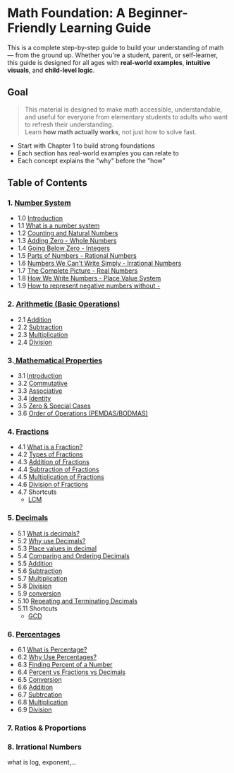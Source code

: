 # Math Foundation: A Beginner-Friendly Learning Guide

This is a complete step-by-step guide to build your understanding of math — from the ground up. Whether you're a student, parent, or self-learner, this guide is designed for all ages with **real-world examples**, **intuitive visuals**, and **child-level logic**.


## Goal
> This material is designed to make math accessible, understandable, and useful for everyone from elementary students to adults who want to refresh their understanding.  
> Learn **how math actually works**, not just how to solve fast.

* Start with Chapter 1 to build strong foundations
* Each section has real-world examples you can relate to
* Each concept explains the "why" before the "how"


## Table of Contents

### 1. [Number System](./Number_system/README.md#chapter-1-understanding-numbers-)
- 1.0 [Introduction](./Number_system/README.md#introduction)
- 1.1 [What is a number system](./Number_system/README.md#what-is-number-system)
- 1.2 [Counting and Natural Numbers](./Number_system/README.md#counting-and-natural-numbers)
- 1.3 [Adding Zero - Whole Numbers](./Number_system/README.md#adding-zero---whole-numbers)
- 1.4 [Going Below Zero - Integers](./Number_system/README.md#going-below-zero---integers)
- 1.5 [Parts of Numbers - Rational Numbers](./Number_system/README.md#parts-of-numbers---rational-numbers) 
- 1.6 [Numbers We Can't Write Simply - Irrational Numbers](./Number_system/README.md#numbers-we-cant-write-simply---irrational-numbers)
- 1.7 [The Complete Picture - Real Numbers](./Number_system/README.md#the-complete-picture---real-numbers)
- 1.8 [How We Write Numbers - Place Value System](./Number_system/README.md#how-we-write-numbers---place-value-system)
- 1.9 [How to represent negative numbers without `-`](./Number_system/BASE-2.md)


### 2. [Arithmetic (Basic Operations)](./Airthmetic/README.md#chapter-2-arithmetic)
- 2.1 [Addition](./Airthmetic/README.md#addition)
- 2.2 [Subtraction](./Airthmetic/README.md#subtraction)
- 2.3 [Multiplication](./Airthmetic/README.md#multiplication)
- 2.4 [Division](./Airthmetic/README.md#division)

### 3.[ Mathematical Properties](./properties/README.md#chapter-3-mathematical-properties)
- 3.1 [Introduction](./properties/README.md#introduction)
- 3.2 [Commutative](./properties/README.md#commutative-property)
- 3.3 [Associative ](./properties/README.md#associative-property)
- 3.4 [Identity](./properties/README.md#identity-property)
- 3.5 [Zero & Special Cases](./properties/README.md#zero--special-cases)
- 3.6 [Order of Operations (PEMDAS/BODMAS)](./properties/README.md#order-of-operations-pemdasbodmas)


### 4. [Fractions](./Fractions/README.md#chapter-4-fractions)
- 4.1 [What is a Fraction?](./Fractions/README.md#what-is-a-fraction)
- 4.2 [Types of Fractions](./Fractions/README.md#types-of-fractions)
- 4.3 [Addition of Fractions](./Fractions/README.md#addition)
- 4.4 [Subtraction of Fractions](./Fractions/README.md#subtraction)
- 4.5 [Multiplication of Fractions](./Fractions/README.md#multiplication)
- 4.6 [Division of Fractions](./Fractions/README.md#division)
- 4.7 Shortcuts
  - [LCM](./Fractions/README.md#lcm-least-common-multiple)


### 5. [Decimals](./Decimals/README.md#chapter-5-decimals)
- 5.1 [What is decimals?](./Decimals/README.md#what-is-decimal)
- 5.2 [Why use Decimals?](./Decimals/README.md#why-use-decimals)
- 5.3 [Place values in decimal](./Decimals/README.md#structure-of-a-decimal)
- 5.4 [Comparing and Ordering Decimals](./Decimals/README.md#comparing-and-ordering-decimals)
- 5.5 [Addition](./Decimals/README.md#addition)
- 5.6 [Subtraction](./Decimals/README.md#subtraction)
- 5.7 [Multiplication](./Decimals/README.md#multiplication)
- 5.8 [Division](./Decimals/README.md#division)
- 5.9 [conversion](./Decimals/README.md#conversion)
- 5.10 [Repeating and Terminating Decimals](./Decimals/README.md#terminating-decimals)
- 5.11 Shortcuts  
  - [GCD](./Decimals/README.md#gcd-greatest-common-divisior)


### 6. [Percentages](./Percentage/Readme.md#chapter-6-percentage)
- 6.1 [What is Percentage?](./Percentage/Readme.md#what-is-percentage)
- 6.2 [Why Use Percentages?](./Percentage/Readme.md#why-use-percentages)
- 6.3 [Finding Percent of a Number](./Percentage/Readme.md#how-to-calculate-percentage)
- 6.4 [Percent vs Fractions vs Decimals](./Percentage/Readme.md#percent-vs-fractions-vs-decimals)
- 6.5 [Conversion](./Percentage/Readme.md#converting)
- 6.6 [Addition](./Percentage/Readme.md#addition)
- 6.7 [Subtrcation](./Percentage/Readme.md#subtraction)
- 6.8 [Multiplication ](./Percentage/Readme.md#multiplication)
- 6.9 [Division](./Percentage/Readme.md#division)

### 7. Ratios & Proportions

### 8. Irrational Numbers
what is log, exponent,...
